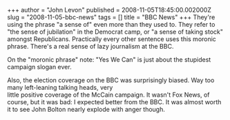 +++
author = "John Levon"
published = 2008-11-05T18:45:00.002000Z
slug = "2008-11-05-bbc-news"
tags = []
title = "BBC News"
+++
They're using the phrase "a sense of" even more than they used to. They
refer to "the sense of jubilation" in the Democrat camp, or "a sense of
taking stock" amongst Republicans. Practically every other sentence uses
this moronic phrase. There's a real sense of lazy journalism at the
BBC.  
  
On the "moronic phrase" note: "Yes We Can" is just about the stupidest
campaign slogan ever.  
  
Also, the election coverage on the BBC was surprisingly biased. Way too
many left-leaning talking heads, very  
little positive coverage of the McCain campaign. It wasn't Fox News, of
course, but it was bad: I expected better from the BBC. It was almost
worth it to see John Bolton nearly explode with anger though.
